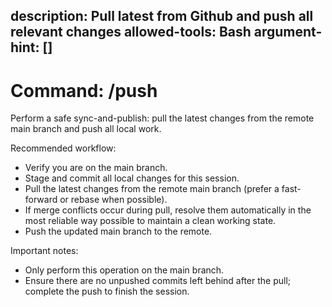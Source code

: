 description: Pull latest from Github and push all relevant changes
allowed-tools: Bash
argument-hint: []
---

# Command: /push

Perform a safe sync-and-publish: pull the latest changes from the remote main branch and push all local work.

Recommended workflow:
- Verify you are on the main branch.
- Stage and commit all local changes for this session.
- Pull the latest changes from the remote main branch (prefer a fast-forward or rebase when possible).
- If merge conflicts occur during pull, resolve them automatically in the most reliable way possible to maintain a clean working state.
- Push the updated main branch to the remote.

Important notes:
- Only perform this operation on the main branch.
- Ensure there are no unpushed commits left behind after the pull; complete the push to finish the session.